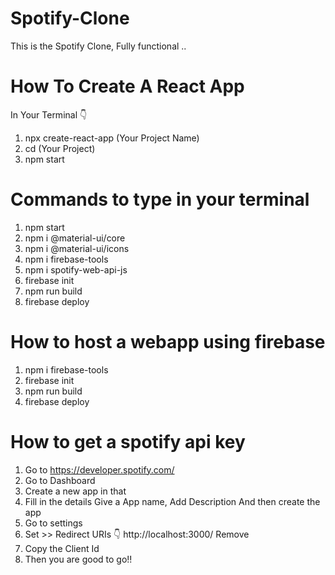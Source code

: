 # Spotify-Clone
This is the Spotify Clone, Fully functional ..

# How To Create A React App
In Your Terminal 👇

1. npx create-react-app (Your Project Name)
2. cd (Your Project)
3. npm start

# Commands to type in your terminal
1. npm start
2. npm i @material-ui/core
3. npm i @material-ui/icons
4. npm i firebase-tools
5. npm i spotify-web-api-js
6. firebase init
7. npm run build
8. firebase deploy

# How to host a webapp using firebase
1. npm i firebase-tools
2. firebase init
3. npm run build
4. firebase deploy

# How to get a spotify api key
1. Go to https://developer.spotify.com/
2. Go to Dashboard
3. Create a new app in that
4. Fill in the details Give a App name, Add Description And then create the app
5. Go to settings
6.  Set >> Redirect URIs 👇
http://localhost:3000/ Remove
7. Copy the Client Id 
8. Then you are good to go!!


